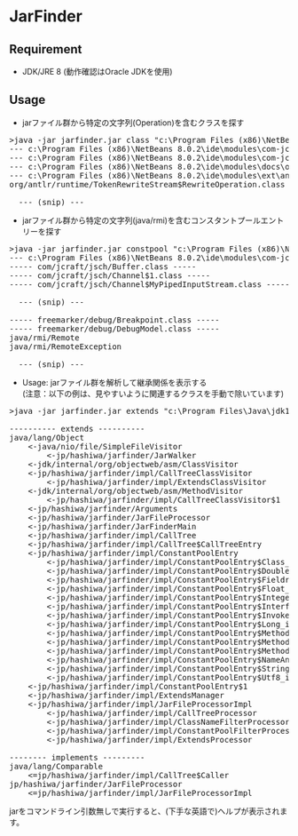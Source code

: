 # JarFinder

## Requirement  
 * JDK/JRE 8 (動作確認はOracle JDKを使用)

## Usage
+ jarファイル群から特定の文字列(Operation)を含むクラスを探す  

<pre>
>java -jar jarfinder.jar class "c:\Program Files (x86)\NetBeans 8.0.2\ide" Operation
--- c:\Program Files (x86)\NetBeans 8.0.2\ide\modules\com-jcraft-jsch.jar ---
--- c:\Program Files (x86)\NetBeans 8.0.2\ide\modules\com-jcraft-jzlib.jar ---
--- c:\Program Files (x86)\NetBeans 8.0.2\ide\modules\docs\org-netbeans-modules-usersguide.jar ---
--- c:\Program Files (x86)\NetBeans 8.0.2\ide\modules\ext\antlr-runtime-3.4.jar ---
org/antlr/runtime/TokenRewriteStream$RewriteOperation.class

  --- (snip) ---
</pre>

+ jarファイル群から特定の文字列(java/rmi)を含むコンスタントプールエントリーを探す  

<pre>
>java -jar jarfinder.jar constpool "c:\Program Files (x86)\NetBeans 8.0.2\ide" java/rmi
--- c:\Program Files (x86)\NetBeans 8.0.2\ide\modules\com-jcraft-jsch.jar ---
----- com/jcraft/jsch/Buffer.class -----
----- com/jcraft/jsch/Channel$1.class -----
----- com/jcraft/jsch/Channel$MyPipedInputStream.class -----

  --- (snip) ---

----- freemarker/debug/Breakpoint.class -----
----- freemarker/debug/DebugModel.class -----
java/rmi/Remote
java/rmi/RemoteException

  --- (snip) ---
</pre>

+ Usage: jarファイル群を解析して継承関係を表示する  
  (注意：以下の例は、見やすいように関連するクラスを手動で除いています)

<pre>
>java -jar jarfinder.jar extends "c:\Program Files\Java\jdk1.8.0_45";jarfinder.jar

---------- extends ----------
java/lang/Object
	<-java/nio/file/SimpleFileVisitor
		<-jp/hashiwa/jarfinder/JarWalker
	<-jdk/internal/org/objectweb/asm/ClassVisitor
	<-jp/hashiwa/jarfinder/impl/CallTreeClassVisitor
		<-jp/hashiwa/jarfinder/impl/ExtendsClassVisitor
	<-jdk/internal/org/objectweb/asm/MethodVisitor
		<-jp/hashiwa/jarfinder/impl/CallTreeClassVisitor$1
	<-jp/hashiwa/jarfinder/Arguments
	<-jp/hashiwa/jarfinder/JarFileProcessor
	<-jp/hashiwa/jarfinder/JarFinderMain
	<-jp/hashiwa/jarfinder/impl/CallTree
	<-jp/hashiwa/jarfinder/impl/CallTree$CallTreeEntry
 	<-jp/hashiwa/jarfinder/impl/ConstantPoolEntry
 		<-jp/hashiwa/jarfinder/impl/ConstantPoolEntry$Class_info
 		<-jp/hashiwa/jarfinder/impl/ConstantPoolEntry$Double_info
 		<-jp/hashiwa/jarfinder/impl/ConstantPoolEntry$Fieldref_info
 		<-jp/hashiwa/jarfinder/impl/ConstantPoolEntry$Float_info
 		<-jp/hashiwa/jarfinder/impl/ConstantPoolEntry$Integer_info
 		<-jp/hashiwa/jarfinder/impl/ConstantPoolEntry$InterfaceMethodref_info
 		<-jp/hashiwa/jarfinder/impl/ConstantPoolEntry$InvokeDynamic_info
 		<-jp/hashiwa/jarfinder/impl/ConstantPoolEntry$Long_info
 		<-jp/hashiwa/jarfinder/impl/ConstantPoolEntry$MethodHandle_info
 		<-jp/hashiwa/jarfinder/impl/ConstantPoolEntry$MethodType_info
 		<-jp/hashiwa/jarfinder/impl/ConstantPoolEntry$Methodref_info
 		<-jp/hashiwa/jarfinder/impl/ConstantPoolEntry$NameAndType_info
 		<-jp/hashiwa/jarfinder/impl/ConstantPoolEntry$String_info
 		<-jp/hashiwa/jarfinder/impl/ConstantPoolEntry$Utf8_info
 	<-jp/hashiwa/jarfinder/impl/ConstantPoolEntry$1
 	<-jp/hashiwa/jarfinder/impl/ExtendsManager
 	<-jp/hashiwa/jarfinder/impl/JarFileProcessorImpl
 		<-jp/hashiwa/jarfinder/impl/CallTreeProcessor
 		<-jp/hashiwa/jarfinder/impl/ClassNameFilterProcessor
 		<-jp/hashiwa/jarfinder/impl/ConstantPoolFilterProcessor
 		<-jp/hashiwa/jarfinder/impl/ExtendsProcessor
 
-------- implements ---------
java/lang/Comparable
	<=jp/hashiwa/jarfinder/impl/CallTree$Caller
jp/hashiwa/jarfinder/JarFileProcessor
	<=jp/hashiwa/jarfinder/impl/JarFileProcessorImpl
</pre>

jarをコマンドライン引数無しで実行すると、(下手な英語で)ヘルプが表示されます。
